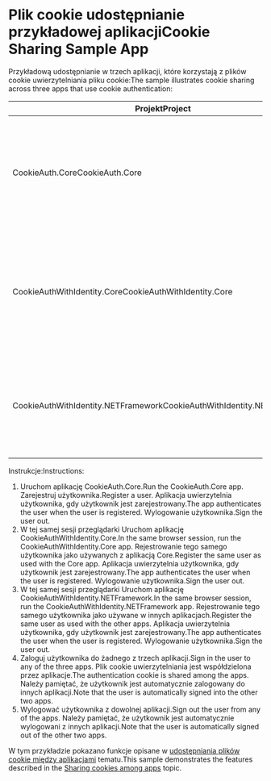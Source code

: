# <a name="cookie-sharing-sample-app"></a><span data-ttu-id="f95d7-101">Plik cookie udostępnianie przykładowej aplikacji</span><span class="sxs-lookup"><span data-stu-id="f95d7-101">Cookie Sharing Sample App</span></span>

<span data-ttu-id="f95d7-102">Przykładową udostępnianie w trzech aplikacji, które korzystają z plików cookie uwierzytelniania pliku cookie:</span><span class="sxs-lookup"><span data-stu-id="f95d7-102">The sample illustrates cookie sharing across three apps that use cookie authentication:</span></span>

| <span data-ttu-id="f95d7-103">Projekt</span><span class="sxs-lookup"><span data-stu-id="f95d7-103">Project</span></span>                             | <span data-ttu-id="f95d7-104">Opis</span><span class="sxs-lookup"><span data-stu-id="f95d7-104">Description</span></span> |
| ----------------------------------- | ----------- |
| <span data-ttu-id="f95d7-105">CookieAuth.Core</span><span class="sxs-lookup"><span data-stu-id="f95d7-105">CookieAuth.Core</span></span>                     | <span data-ttu-id="f95d7-106">Aplikacja ASP.NET Core 2.0 Razor strony bez użycia ASP.NET Core Identity</span><span class="sxs-lookup"><span data-stu-id="f95d7-106">ASP.NET Core 2.0 Razor Pages app without using ASP.NET Core Identity</span></span> |
| <span data-ttu-id="f95d7-107">CookieAuthWithIdentity.Core</span><span class="sxs-lookup"><span data-stu-id="f95d7-107">CookieAuthWithIdentity.Core</span></span>         | <span data-ttu-id="f95d7-108">Platformy ASP.NET Core 2.0 aplikacji MVC za pomocą tożsamości platformy ASP.NET Core</span><span class="sxs-lookup"><span data-stu-id="f95d7-108">ASP.NET Core 2.0 MVC app with ASP.NET Core Identity</span></span> |
| <span data-ttu-id="f95d7-109">CookieAuthWithIdentity.NETFramework</span><span class="sxs-lookup"><span data-stu-id="f95d7-109">CookieAuthWithIdentity.NETFramework</span></span> | <span data-ttu-id="f95d7-110">Struktura ASP.NET 4.6.1 aplikacji MVC za pomocą tożsamości platformy ASP.NET</span><span class="sxs-lookup"><span data-stu-id="f95d7-110">ASP.NET Framework 4.6.1 MVC app with ASP.NET Identity</span></span> |

<span data-ttu-id="f95d7-111">Instrukcje:</span><span class="sxs-lookup"><span data-stu-id="f95d7-111">Instructions:</span></span>

1. <span data-ttu-id="f95d7-112">Uruchom aplikację CookieAuth.Core.</span><span class="sxs-lookup"><span data-stu-id="f95d7-112">Run the CookieAuth.Core app.</span></span> <span data-ttu-id="f95d7-113">Zarejestruj użytkownika.</span><span class="sxs-lookup"><span data-stu-id="f95d7-113">Register a user.</span></span> <span data-ttu-id="f95d7-114">Aplikacja uwierzytelnia użytkownika, gdy użytkownik jest zarejestrowany.</span><span class="sxs-lookup"><span data-stu-id="f95d7-114">The app authenticates the user when the user is registered.</span></span> <span data-ttu-id="f95d7-115">Wylogowanie użytkownika.</span><span class="sxs-lookup"><span data-stu-id="f95d7-115">Sign the user out.</span></span>
1. <span data-ttu-id="f95d7-116">W tej samej sesji przeglądarki Uruchom aplikację CookieAuthWithIdentity.Core.</span><span class="sxs-lookup"><span data-stu-id="f95d7-116">In the same browser session, run the CookieAuthWithIdentity.Core app.</span></span> <span data-ttu-id="f95d7-117">Rejestrowanie tego samego użytkownika jako używanych z aplikacją Core.</span><span class="sxs-lookup"><span data-stu-id="f95d7-117">Register the same user as used with the Core app.</span></span> <span data-ttu-id="f95d7-118">Aplikacja uwierzytelnia użytkownika, gdy użytkownik jest zarejestrowany.</span><span class="sxs-lookup"><span data-stu-id="f95d7-118">The app authenticates the user when the user is registered.</span></span> <span data-ttu-id="f95d7-119">Wylogowanie użytkownika.</span><span class="sxs-lookup"><span data-stu-id="f95d7-119">Sign the user out.</span></span>
1. <span data-ttu-id="f95d7-120">W tej samej sesji przeglądarki Uruchom aplikację CookieAuthWithIdentity.NETFramework.</span><span class="sxs-lookup"><span data-stu-id="f95d7-120">In the same browser session, run the CookieAuthWithIdentity.NETFramework app.</span></span> <span data-ttu-id="f95d7-121">Rejestrowanie tego samego użytkownika jako używane w innych aplikacjach.</span><span class="sxs-lookup"><span data-stu-id="f95d7-121">Register the same user as used with the other apps.</span></span> <span data-ttu-id="f95d7-122">Aplikacja uwierzytelnia użytkownika, gdy użytkownik jest zarejestrowany.</span><span class="sxs-lookup"><span data-stu-id="f95d7-122">The app authenticates the user when the user is registered.</span></span> <span data-ttu-id="f95d7-123">Wylogowanie użytkownika.</span><span class="sxs-lookup"><span data-stu-id="f95d7-123">Sign the user out.</span></span>
1. <span data-ttu-id="f95d7-124">Zaloguj użytkownika do żadnego z trzech aplikacji.</span><span class="sxs-lookup"><span data-stu-id="f95d7-124">Sign in the user to any of the three apps.</span></span> <span data-ttu-id="f95d7-125">Plik cookie uwierzytelniania jest współdzielona przez aplikacje.</span><span class="sxs-lookup"><span data-stu-id="f95d7-125">The authentication cookie is shared among the apps.</span></span> <span data-ttu-id="f95d7-126">Należy pamiętać, że użytkownik jest automatycznie zalogowany do innych aplikacji.</span><span class="sxs-lookup"><span data-stu-id="f95d7-126">Note that the user is automatically signed into the other two apps.</span></span>
1. <span data-ttu-id="f95d7-127">Wylogować użytkownika z dowolnej aplikacji.</span><span class="sxs-lookup"><span data-stu-id="f95d7-127">Sign out the user from any of the apps.</span></span> <span data-ttu-id="f95d7-128">Należy pamiętać, że użytkownik jest automatycznie wylogowani z innych aplikacji.</span><span class="sxs-lookup"><span data-stu-id="f95d7-128">Note that the user is automatically signed out of the other two apps.</span></span>

<span data-ttu-id="f95d7-129">W tym przykładzie pokazano funkcje opisane w [udostępniania plików cookie między aplikacjami](https://docs.microsoft.com/aspnet/core/security/data-protection/compatibility/cookie-sharing) tematu.</span><span class="sxs-lookup"><span data-stu-id="f95d7-129">This sample demonstrates the features described in the [Sharing cookies among apps](https://docs.microsoft.com/aspnet/core/security/data-protection/compatibility/cookie-sharing) topic.</span></span>
